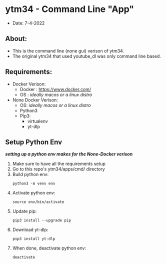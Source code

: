 # ytm34 - Command Line "App"
- Date: 7-4-2022

## About:
- This is the command line (none gui) verison of ytm34.
- The original ytm34 that used youtube_dl was only command line based.

## Requirements:
- Docker Verison:
    - Docker : https://www.docker.com/
    - OS : *ideally macos or a linux distro*
- None Docker Verison:
    - OS: *ideally macos or a linux distro*
    - Python3
    - Pip3:
        - virtualenv
        - yt-dlp

## Setup Python Env
***setting up a python env makes for the None-Docker verison***
1. Make sure to have all the requirements setup
2. Go to this repo's ytm34/apps/cmd/ directory
3. Build python env:
    ```
    python3 -m venv env
    ```
4. Activate python env:
    ```
    source env/bin/activate
    ```
5. Update pip:
    ```
    pip3 install --upgrade pip
    ```
6. Download yt-dlp:
    ```
    pip3 install yt-dlp
    ```
7. When done, deactivate python env:
    ```
    deactivate
    ```



